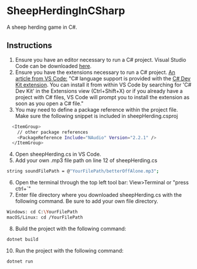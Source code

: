 # SheepHerdingInCSharp
A sheep herding game in C#.

## Instructions
1. Ensure you have an editor necessary to run a C# project. Visual Studio Code can be downloaded [here](https://code.visualstudio.com/download).
2. Ensure you have the extensions necessary to run a C# project. [An article from VS Code:](https://code.visualstudio.com/Docs/languages/csharp) "C# language support is provided with the [C# Dev Kit extension](https://marketplace.visualstudio.com/items?itemName=ms-dotnettools.csdevkit). You can install it from within VS Code by searching for 'C# Dev Kit' in the Extensions view (Ctrl+Shift+X) or if you already have a project with C# files, VS Code will prompt you to install the extension as soon as you open a C# file."
3. You may need to define a package reference within the project file. Make sure the following snippet is included in sheepHerding.csproj
```bash
  <ItemGroup>
    // other package references
    <PackageReference Include="NAudio" Version="2.2.1" />
  </ItemGroup>
```
4. Open sheepHerding.cs in VS Code.
5. Add your own .mp3 file path on line 12 of sheepHerding.cs
```bash
string soundFilePath = @"YourFilePath/betterOffAlone.mp3";
```
6. Open the terminal through the top left tool bar: View>Terminal or "press ctrl+`"
7. Enter file directory where you downloaded sheepHerding.cs with the following command. Be sure to add your own file directory.
```bash
Windows: cd C:\YourFilePath
macOS/Linux: cd /YourFilePath
```
8. Build the project with the following command:
```bash
dotnet build
```
10. Run the project with the following command:
```bash
dotnet run
```

